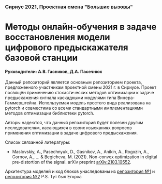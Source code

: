 ### Сириус 2021, Проектная смена "Большие вызовы"
# Методы онлайн-обучения в задаче восстановления модели цифрового предыскажателя базовой станции
#### Руководители: А.В. Гасников, Д.А. Пасечнюк

Данный репозиторий является основным репозиторием проекта, предложенного участникам проектной смены 2021 г. в Сириусе. 
Проект посвящён применению стохастических методов оптимизации к задаче предыскажения сигнала
каскадными моделями типа Винера-Гаммерштейна. Используемая модель простого вида реализована на pytorch 
и совместима со всеми стандартными имплементациями методов оптимизации библиотеки pytorch.

Авторы надеются, что данный репозиторий будет полезен другим исследователям, касающихся в своих изысканиях
вопросов применения оптимизации в задаче цифрового предыскажения.

Список связанной литературы:
* Maslovskiy, A., Pasechnyuk, D., Gasnikov, A., Anikin, A., Rogozin, A., Gornov, A., ... & Begicheva, M. (2021). Non-convex optimization in digital pre-distortion of the signal. arXiv preprint [arXiv:2103.10552](https://arxiv.org/pdf/2103.10552.pdf).

Архитектура моделей и код блоков унаследованы из [репозитория №1](https://github.com/Huawei-Sirius-Summer-2020/DPDBlocks) и [репозитория №2](https://github.com/Huawei-Sirius-Summer-2020/Maslovskiy-seminars-and-leactures)
P.S. Тут был Егорка

